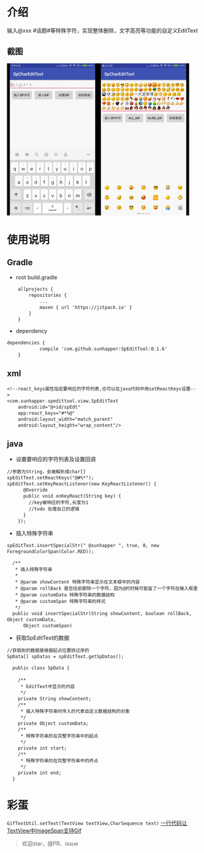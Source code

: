 # 介绍

输入@xxx #话题#等特殊字符，实现整体删除，文字高亮等功能的自定义EditText

## 截图

<img src="artworks/fullSp.gif" width = "240" height = "400" alt="ScreenShot"  /><img src="artworks/emojiSp.gif" width = "240" height = "400" alt="ScreenShot"  />

# 使用说明  

## Gradle  

* root build.gradle

```
	allprojects {
		repositories {
			...
			maven { url 'https://jitpack.io' }
		}
	}
```
* dependency

```
dependencies {
	        compile 'com.github.sunhapper:SpEditTool:0.1.6'
	}
```

## xml

```
<!--react_keys属性指定要响应的字符列表,也可以在java代码中用setReactKeys设置-->
<com.sunhapper.spedittool.view.SpEditText
    android:id="@+id/spEdt"
    app:react_keys="#*%@"
    android:layout_width="match_parent"
    android:layout_height="wrap_content"/>
```

## java  

* 设置要响应的字符列表及设置回调
```
//参数为String，会被解析成char[]
spEditText.setReactKeys("@#%*");
spEditText.setKeyReactListener(new KeyReactListener() {
      @Override
      public void onKeyReact(String key) {
        //key被响应的字符,长度为1
        //todo 处理自己的逻辑
      }
    });
```

* 插入特殊字符串
```
spEditText.insertSpecialStr(" @sunhapper ", true, 0, new ForegroundColorSpan(Color.RED));
```

```
  /**
   * 插入特殊字符串
   *
   * @param showContent 特殊字符串显示在文本框中的内容
   * @param rollBack 是否往前删除一个字符，因为@的时候可能留了一个字符在输入框里
   * @param customData 特殊字符串的数据结构
   * @param customSpan 特殊字符串的样式
   */
  public void insertSpecialStr(String showContent, boolean rollBack, Object customData,
      Object customSpan)
```

* 获取SpEditText的数据  

```
//获取到的数据是根据起点位置排过序的
SpData[] spDatas = spEditText.getSpDatas(); 
```

```
  public class SpData {

    /**
     * EditText中显示的内容
     */
    private String showContent;
    /**
     * 插入特殊字符串时传入的代表自定义数据结构的对象
     */
    private Object customData;
    /**
     * 特殊字符串的在完整字符串中的起点
     */
    private int start;
    /**
     * 特殊字符串的在完整字符串中的终点
     */
    private int end;
  }

```

# 彩蛋

`GifTextUtil.setText(TextView textView,CharSequence text)`
[一行代码让TextView中ImageSpan支持Gif](http://www.jianshu.com/p/3ae513115c17)

> 欢迎star，提PR、issue